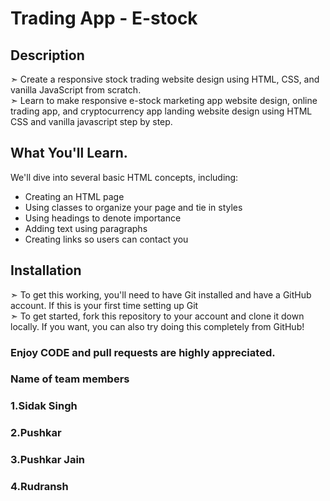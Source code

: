 # Trading App - E-stock

## Description

➣ Create a responsive stock trading website design using HTML, CSS, and vanilla JavaScript from scratch. </br>
➣ Learn to make responsive e-stock marketing app website design, online trading app, and cryptocurrency app landing website design using HTML CSS and vanilla javascript step by step.

## What You'll Learn.

We'll dive into several basic HTML concepts, including:

* Creating an HTML page
* Using classes to organize your page and tie in styles
* Using headings to denote importance
* Adding text using paragraphs
* Creating links so users can contact you

## Installation

➣ To get this working, you'll need to have Git installed and have a GitHub account. If this is your first time setting up Git  </br>
➣ To get started, fork this repository to your account and clone it down locally. If you want, you can also try doing this completely from GitHub!

### Enjoy CODE and pull requests are highly appreciated.
### Name of team members 
###  1.Sidak Singh
### 2.Pushkar 
### 3.Pushkar Jain
### 4.Rudransh
